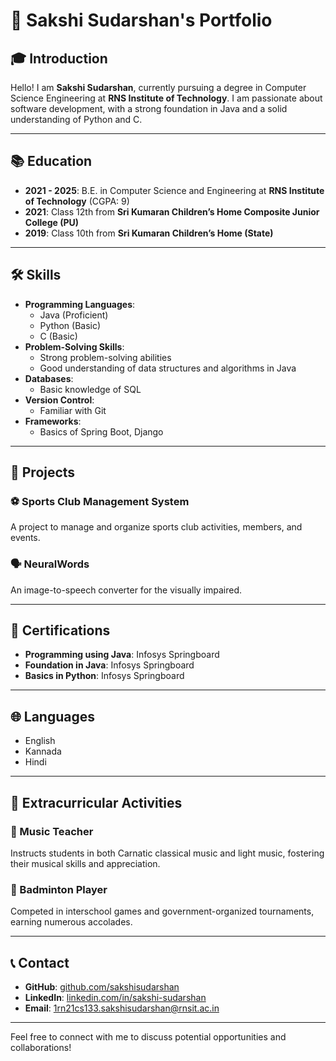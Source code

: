 # 🌟 Sakshi Sudarshan's Portfolio

## 🎓 Introduction
Hello! I am **Sakshi Sudarshan**, currently pursuing a degree in Computer Science Engineering at  **RNS Institute of Technology**. I am passionate about software development, with a strong foundation in Java and a solid understanding of Python and C.

---

## 📚 Education
- **2021 - 2025**: B.E. in Computer Science and Engineering at **RNS Institute of Technology** (CGPA: 9)
- **2021**: Class 12th from **Sri Kumaran Children’s Home Composite Junior College (PU)** 
- **2019**: Class 10th from **Sri Kumaran Children’s Home (State)** 

---

## 🛠️ Skills
- **Programming Languages**: 
  - Java (Proficient)
  - Python (Basic)
  - C (Basic)
- **Problem-Solving Skills**: 
  - Strong problem-solving abilities
  - Good understanding of data structures and algorithms in Java
- **Databases**: 
  - Basic knowledge of SQL
- **Version Control**: 
  - Familiar with Git
- **Frameworks**: 
  - Basics of Spring Boot, Django

---

## 💼 Projects

### ⚽ Sports Club Management System
A project to manage and organize sports club activities, members, and events.

### 🗣️ NeuralWords
An image-to-speech converter for the visually impaired.

---

## 📜 Certifications
- **Programming using Java**: Infosys Springboard
- **Foundation in Java**: Infosys Springboard
- **Basics in Python**: Infosys Springboard

---

## 🌐 Languages
- English
- Kannada
- Hindi

---

## 🎵 Extracurricular Activities

### 🎤 Music Teacher
Instructs students in both Carnatic classical music and light music, fostering their musical skills and appreciation.

### 🏸 Badminton Player
Competed in interschool games and government-organized tournaments, earning numerous accolades.

---

## 📞 Contact
- **GitHub**: [github.com/sakshisudarshan](https://github.com/sakshisudarshan)
- **LinkedIn**: [linkedin.com/in/sakshi-sudarshan](https://www.linkedin.com/in/sakshi-sudarshan)
- **Email**: [1rn21cs133.sakshisudarshan@rnsit.ac.in](mailto:1rn21cs133.sakshisudarshan@rnsit.ac.in)

---

Feel free to connect with me to discuss potential opportunities and collaborations!
